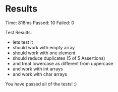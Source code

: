 # Results

Time: 818ms Passed: 10 Failed: 0

Test Results:

- lets test it
- should work with empty array
- should work with one element
- should reduce duplicates (5 of 5 Assertions)
- and treat lowercase as different from uppercase
- and work with int arrays
- and work with char arrays

You have passed all of the tests! :)
